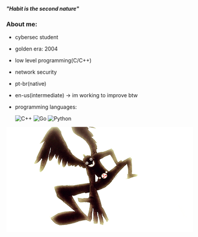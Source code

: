 ***"Habit is the second nature"***

### About me:
- cybersec student 
- golden era: 2004
- low level programming(C/C++)
- network security
- pt-br(native)
- en-us(intermediate) -> im working to improve btw
- programming languages:

   ![C++](https://img.shields.io/badge/c++-%2300599C.svg?style=for-the-badge&logo=c%2B%2B&logoColor=white) ![Go](https://img.shields.io/badge/go-%2300ADD8.svg?style=for-the-badge&logo=go&logoColor=white) ![Python](https://img.shields.io/badge/python-3670A0?style=for-the-badge&logo=python&logoColor=ffdd54)

![hero](the_hero_appears.gif)


